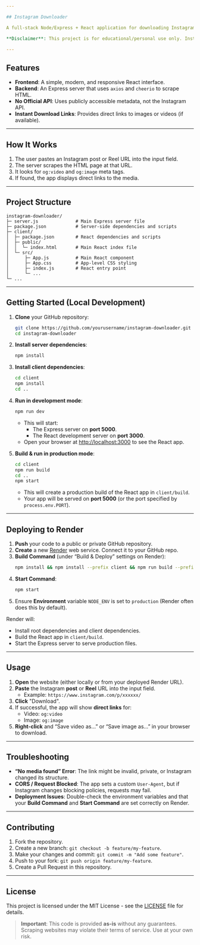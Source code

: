 ```yaml
---

## Instagram Downloader

A full-stack Node/Express + React application for downloading Instagram posts and Reels **without** using the official Instagram API. This tool scrapes publicly available metadata (via HTML) to retrieve the direct URL of images or videos.

**Disclaimer**: This project is for educational/personal use only. Instagram may change its HTML structure or impose new security measures at any time, which could break this approach. Always comply with local laws and Instagram's Terms of Service.

---
```


## Features

- **Frontend**: A simple, modern, and responsive React interface.
- **Backend**: An Express server that uses `axios` and `cheerio` to scrape HTML.
- **No Official API**: Uses publicly accessible metadata, not the Instagram API.
- **Instant Download Links**: Provides direct links to images or videos (if available).

---

## How It Works

1. The user pastes an Instagram post or Reel URL into the input field.
2. The server scrapes the HTML page at that URL.
3. It looks for `og:video` and `og:image` meta tags.
4. If found, the app displays direct links to the media.

---

## Project Structure

```
instagram-downloader/
├─ server.js              # Main Express server file
├─ package.json           # Server-side dependencies and scripts
├─ client/
│  ├─ package.json        # React dependencies and scripts
│  ├─ public/
│  │  └─ index.html       # Main React index file
│  └─ src/
│      ├─ App.js          # Main React component
│      ├─ App.css         # App-level CSS styling
│      ├─ index.js        # React entry point
│      └─ ...
└─ ...
```

---

## Getting Started (Local Development)

1. **Clone** your GitHub repository:
   ```bash
   git clone https://github.com/yourusername/instagram-downloader.git
   cd instagram-downloader
   ```

2. **Install server dependencies**:
   ```bash
   npm install
   ```

3. **Install client dependencies**:
   ```bash
   cd client
   npm install
   cd ..
   ```

4. **Run in development mode**:
   ```bash
   npm run dev
   ```
   - This will start:
     - The Express server on **port 5000**.
     - The React development server on **port 3000**.
   - Open your browser at [http://localhost:3000](http://localhost:3000) to see the React app.

5. **Build & run in production mode**:
   ```bash
   cd client
   npm run build
   cd ..
   npm start
   ```
   - This will create a production build of the React app in `client/build`.
   - Your app will be served on **port 5000** (or the port specified by `process.env.PORT`).

---

## Deploying to Render

1. **Push** your code to a public or private GitHub repository.
2. **Create** a new [Render](https://render.com/) web service. Connect it to your GitHub repo.
3. **Build Command** (under “Build & Deploy” settings on Render):
   ```bash
   npm install && npm install --prefix client && npm run build --prefix client
   ```
4. **Start Command**:
   ```bash
   npm start
   ```
5. Ensure **Environment** variable `NODE_ENV` is set to `production` (Render often does this by default).

Render will:
- Install root dependencies and client dependencies.
- Build the React app in `client/build`.
- Start the Express server to serve production files.

---

## Usage

1. **Open** the website (either locally or from your deployed Render URL).
2. **Paste** the Instagram **post** or **Reel** URL into the input field. 
   - Example: `https://www.instagram.com/p/xxxxxx/`
3. **Click** "Download".
4. If successful, the app will show **direct links** for:
   - Video: `og:video`
   - Image: `og:image`
5. **Right-click** and “Save video as…” or “Save image as…” in your browser to download.

---

## Troubleshooting

- **“No media found” Error**: The link might be invalid, private, or Instagram changed its structure.
- **CORS / Request Blocked**: The app sets a custom `User-Agent`, but if Instagram changes blocking policies, requests may fail.
- **Deployment Issues**: Double-check the environment variables and that your **Build Command** and **Start Command** are set correctly on Render.

---

## Contributing

1. Fork the repository.
2. Create a new branch: `git checkout -b feature/my-feature`.
3. Make your changes and commit: `git commit -m "Add some feature"`.
4. Push to your fork: `git push origin feature/my-feature`.
5. Create a Pull Request in this repository.

---

## License

This project is licensed under the MIT License - see the [LICENSE](LICENSE) file for details.

> **Important**: This code is provided **as-is** without any guarantees. Scraping websites may violate their terms of service. Use at your own risk.
